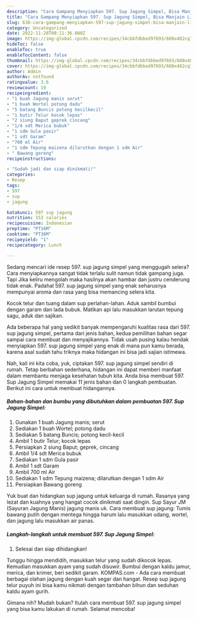 ```yaml
---
description: "Cara Gampang Menyiapkan 597. Sup Jagung Simpel, Bisa Manjain Lidah"
title: "Cara Gampang Menyiapkan 597. Sup Jagung Simpel, Bisa Manjain Lidah"
slug: 638-cara-gampang-menyiapkan-597-sup-jagung-simpel-bisa-manjain-lidah
category: Uncategorized
date: 2022-11-28T00:11:36.080Z
image: https://img-global.cpcdn.com/recipes/34cbbfdbbed97693/680x482cq70/597-sup-jagung-simpel-foto-resep-utama.jpg
hideToc: false
enableToc: true
enableTocContent: false
thumbnail: https://img-global.cpcdn.com/recipes/34cbbfdbbed97693/680x482cq70/597-sup-jagung-simpel-foto-resep-utama.jpg
cover: https://img-global.cpcdn.com/recipes/34cbbfdbbed97693/680x482cq70/597-sup-jagung-simpel-foto-resep-utama.jpg
author: Admin
authorAv: notfound
ratingvalue: 3.6
reviewcount: 19
recipeingredient:
- "1 buah Jagung manis serut"
- "1 buah Wortel potong dadu"
- "5 batang Buncis potong kecilkecil"
- "1 butir Telur kocok lepas"
- "2 siung Baput geprek cincang"
- "1/4 sdt Merica bubuk"
- "1 sdm Gula pasir"
- "1 sdt Garam"
- "700 ml Air"
- "1 sdm Tepung maizena dilarutkan dengan 1 sdm Air"
- " Bawang goreng"
recipeinstructions:

- "Sudah jadi dan siap dinikmati!"
categories:
- Resep
tags:
- 597
- sup
- jagung

katakunci: 597 sup jagung 
nutrition: 153 calories
recipecuisine: Indonesian
preptime: "PT16M"
cooktime: "PT36M"
recipeyield: "1"
recipecategory: Lunch

---
```



Sedang mencari ide resep 597. sup jagung simpel yang menggugah selera? Cara menyiapkannya sangat tidak terlalu sulit namun tidak gampang juga. Tapi Jika keliru mengolah maka hasilnya akan hambar dan justru cenderung tidak enak. Padahal 597. sup jagung simpel yang enak seharusnya mempunyai aroma dan rasa yang bisa memancing selera kita.


Kocok telur dan tuang dalam sup perlahan-lahan. Aduk sambil bumbui dengan garam dan lada bubuk. Matikan api lalu masukkan larutan tepung sagu, aduk dan sajikan.

Ada beberapa hal yang sedikit banyak mempengaruhi kualitas rasa dari 597. sup jagung simpel, pertama dari jenis bahan, kedua pemilihan bahan segar sampai cara membuat dan menyajikannya. Tidak usah pusing kalau hendak menyiapkan 597. sup jagung simpel yang enak di mana pun kamu berada, karena asal sudah tahu triknya maka hidangan ini bisa jadi sajian istimewa.


Nah, kali ini kita coba, yuk, ciptakan 597. sup jagung simpel sendiri di rumah. Tetap berbahan sederhana, hidangan ini dapat memberi manfaat dalam membantu menjaga kesehatan tubuh kita. Anda bisa membuat 597. Sup Jagung Simpel memakai 11 jenis bahan dan 0 langkah pembuatan. Berikut ini cara untuk membuat hidangannya.

<!--inarticleads1-->

##### Bahan-bahan dan bumbu yang dibutuhkan dalam pembuatan 597. Sup Jagung Simpel:

1. Gunakan 1 buah Jagung manis; serut
1. Sediakan 1 buah Wortel; potong dadu
1. Sediakan 5 batang Buncis; potong kecil-kecil
1. Ambil 1 butir Telur; kocok lepas
1. Persiapkan 2 siung Baput; geprek, cincang
1. Ambil 1/4 sdt Merica bubuk
1. Sediakan 1 sdm Gula pasir
1. Ambil 1 sdt Garam
1. Ambil 700 ml Air
1. Sediakan 1 sdm Tepung maizena; dilarutkan dengan 1 sdm Air
1. Persiapkan  Bawang goreng


Yuk buat dan hidangkan sup jagung untuk keluarga di rumah. Rasanya yang lezat dan kuahnya yang hangat cocok dinikmati saat dingin. Sup Sayur JM (Sayuran Jagung Manis) jagung manis uk. Cara membuat sup jagung: Tumis bawang putih dengan mentega hingga harum lalu masukkan udang, wortel, dan jagung lalu masukkan air panas. 

<!--inarticleads2-->

##### Langkah-langkah untuk membuat 597. Sup Jagung Simpel:


1. Selesai dan siap dihidangkan!

Tunggu hingga mendidih, masukkan telur yang sudah dikocok lepas. Kemudian masukkan ayam yang sudah disuwir. Bumbui dengan kaldu jamur, merica, dan krimer, beri sedikit garam. KOMPAS.com - Ada cara membuat berbagai olahan jagung dengan kuah segar dan hangat. Resep sup jagung telur puyuh ini bisa kamu nikmati dengan tambahan bihun dan seduhan kaldu ayam gurih. 

Gimana nih? Mudah bukan? Itulah cara membuat 597. sup jagung simpel yang bisa kamu lakukan di rumah. Selamat mencoba!
